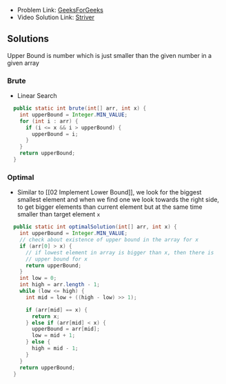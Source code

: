 - Problem Link: [GeeksForGeeks](https://bit.ly/3CgDDjE)
- Video Solution Link: [Striver](https://youtu.be/6zhGS79oQ4k)
## Solutions
Upper Bound is number which is just smaller than the given number in a given array
### Brute
- Linear Search
```java
  public static int brute(int[] arr, int x) {
    int upperBound = Integer.MIN_VALUE;
    for (int i : arr) {
      if (i <= x && i > upperBound) {
        upperBound = i;
      }
    }
    return upperBound;
  }
```
### Optimal
- Similar to [[02 Implement Lower Bound]], we look for the biggest smallest element and when we find one we look towards the right side, to get bigger elements than current element but at the same time smaller than target element `x`
```java
  public static int optimalSolution(int[] arr, int x) {
    int upperBound = Integer.MIN_VALUE;
    // check about existence of upper bound in the array for x
    if (arr[0] > x) {
      // if lowest element in array is bigger than x, then there is
      // upper bound for x
      return upperBound;
    }
    int low = 0;
    int high = arr.length - 1;
    while (low <= high) {
      int mid = low + ((high - low) >> 1);

      if (arr[mid] == x) {
        return x;
      } else if (arr[mid] < x) {
        upperBound = arr[mid];
        low = mid + 1;
      } else {
        high = mid - 1;
      }
    }
    return upperBound;
  }
```